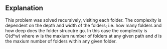## Explanation

This problem was solved recursively, visiting each folder.  The complexity is dependent on the depth and width of the folders; i.e. how many folders and how deep does the folder strucutre go.  In this case the complexity is O(d*w) where _w_ is the maxium number of folders at any given path and _d_ is the maxium number of folders within any given folder.

